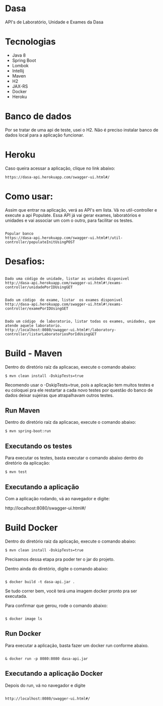 # Dasa
 API's de Laboratório, Unidade e Exames da Dasa


# Tecnologias

- Java 8
- Spring Boot
- Lombok
- Intellij
- Maven
- H2
- JAX-RS
- Docker
- Heroku

# Banco de dados

Por se tratar de uma api de teste, usei o H2. Não é preciso instalar banco de dados local para a aplicação funcionar.


# Heroku

Caso queira acessar a aplicação, clique no link abaixo:

```
https://dasa-api.herokuapp.com/swagger-ui.html#/
```

# Como usar:

Assim que entrar na aplicação, verá as API's em lista. Vá no util-controller e execute a api Populate.
Essa API já vai gerar exames, laboratórios e unidades e vai associar um com o outro, para facilitar os testes.


```

Popular banco
https://dasa-api.herokuapp.com/swagger-ui.html#!/util-controller/populateInitUsingPOST

```

# Desafios:
```

Dado uma código de unidade, listar as unidades disponivel
http://dasa-api.herokuapp.com/swagger-ui.html#!/exams-controller/unidadePorIDUsingGET

```

```

Dado um código  de exame, listar  os exames disponivel
http://dasa-api.herokuapp.com/swagger-ui.html#!/exams-controller/examePorIDUsingGET

```

```

Dado um código  de laboratorio, listar todas os exames, unidades, que  atende aquele laboratorio.
http://localhost:8080/swagger-ui.html#!/laboratory-controller/listarLaboratoriosPorIdUsingGET

```

# Build - Maven

Dentro do diretório raíz da aplicacao, execute o comando abaixo:

```
$ mvn clean install -DskipTests=true

```

Recomendo usar o -DskipTests=true, pois a aplicação tem muitos testes e eu coloquei pra ele restartar a cada novo testes por questão do banco de dados deixar sujeiras que atrapalhavam outros testes.


## Run Maven

Dentro do diretório raíz da aplicacao, execute o comando abaixo:

```
$ mvn spring-boot:run

```

## Executando os testes

Para executar os testes, basta executar o comando abaixo dentro do diretório da aplicação:

```
$ mvn test

```

## Executando a aplicação

Com a aplicação rodando, vá ao navegador e digite:

http://localhost:8080/swagger-ui.html#/




# Build Docker

Dentro do diretório raiz da aplicação, execute o comando abaixo:

```
$ mvn clean install -DskipTests=true

```

Precisamos dessa etapa pra poder ter o jar do projeto.

Dentro ainda do diretório, digite o comando abaixo:


```

$ docker build -t dasa-api.jar .

```


Se tudo correr bem, você terá uma imagem docker pronto pra ser executada.

Para confirmar que gerou, rode o comando abaixo:


```

$ docker image ls

```



## Run Docker

Para executar a aplicação, basta fazer um docker run conforme abaixo.


```

& docker run -p 8080:8080 dasa-api.jar 

```


## Executando a aplicação Docker

Depois do run, vá no navegador e digite


```

http://localhost:8080/swagger-ui.html#/ 

```
